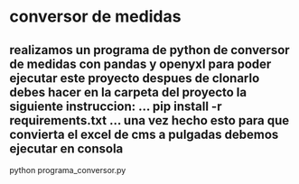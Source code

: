 # conversor de medidas
realizamos un programa de python de conversor de medidas con pandas y openyxl
para poder ejecutar este proyecto despues de clonarlo debes hacer en la carpeta del proyecto la siguiente instruccion:
...
pip install -r requirements.txt
...
una vez hecho esto para que convierta el excel de cms a pulgadas debemos ejecutar en consola
----
python programa_conversor.py
